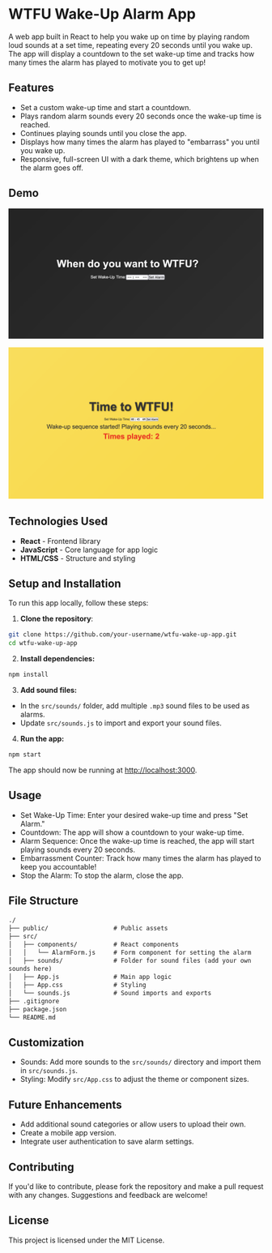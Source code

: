 # WTFU Wake-Up Alarm App

A web app built in React to help you wake up on time by playing random loud sounds at a set time, repeating every 20 seconds until you wake up. The app will display a countdown to the set wake-up time and tracks how many times the alarm has played to motivate you to get up!

## Features

- Set a custom wake-up time and start a countdown.
- Plays random alarm sounds every 20 seconds once the wake-up time is reached.
- Continues playing sounds until you close the app.
- Displays how many times the alarm has played to "embarrass" you until you wake up.
- Responsive, full-screen UI with a dark theme, which brightens up when the alarm goes off.

## Demo

![Wake Up 1](./docs/wakeup1.png)

![Wake Up 2](./docs/wakeup2.png)

## Technologies Used

- **React** - Frontend library
- **JavaScript** - Core language for app logic
- **HTML/CSS** - Structure and styling

## Setup and Installation

To run this app locally, follow these steps:

1. **Clone the repository**:

```bash
git clone https://github.com/your-username/wtfu-wake-up-app.git
cd wtfu-wake-up-app
```

2. **Install dependencies:**
```bash
npm install
```

3. **Add sound files:**

- In the `src/sounds/` folder, add multiple `.mp3` sound files to be used as alarms.
- Update `src/sounds.js` to import and export your sound files.

4. **Run the app:**

```bash
npm start
```

The app should now be running at <http://localhost:3000>.

## Usage

- Set Wake-Up Time: Enter your desired wake-up time and press "Set Alarm."
- Countdown: The app will show a countdown to your wake-up time.
- Alarm Sequence: Once the wake-up time is reached, the app will start playing sounds every 20 seconds.
- Embarrassment Counter: Track how many times the alarm has played to keep you accountable!
- Stop the Alarm: To stop the alarm, close the app.

## File Structure

```
./
├── public/                  # Public assets
├── src/
│   ├── components/          # React components
│   │   └── AlarmForm.js     # Form component for setting the alarm
│   ├── sounds/              # Folder for sound files (add your own sounds here)
│   ├── App.js               # Main app logic
│   ├── App.css              # Styling
│   └── sounds.js            # Sound imports and exports
├── .gitignore
├── package.json
└── README.md
```

## Customization

- Sounds: Add more sounds to the `src/sounds/` directory and import them in `src/sounds.js`.
- Styling: Modify `src/App.css` to adjust the theme or component sizes.

## Future Enhancements

- Add additional sound categories or allow users to upload their own.
- Create a mobile app version.
- Integrate user authentication to save alarm settings.

## Contributing

If you'd like to contribute, please fork the repository and make a pull request with any changes. Suggestions and feedback are welcome!

## License

This project is licensed under the MIT License.
